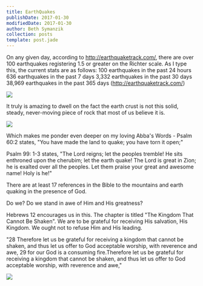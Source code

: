```yaml
---
title: EarthQuakes
publishDate: 2017-01-30
modifiedDate: 2017-01-30
author: Beth Symanzik
collection: posts
template: post.jade
---
```


On any given day, according to http://earthquaketrack.com/, there are over 100 earthquakes registering 1.5 or greater on the Richter scale.
As I type this, the current stats are as follows:
	100 earthquakes in the past 24 hours
	636 earthquakes in the past 7 days
	3,332 earthquakes in the past 30 days
	38,969 earthquakes in the past 365 days  (http://earthquaketrack.com/)
 
<p><img src='/images/source-4.jpg'></img></p>
   
It truly is amazing to dwell on the fact the earth crust is not this solid, steady, never-moving piece of rock that most of us believe it is.

<p><img src='/images/source-5.jpg'></img></p>

Which makes me ponder even deeper on my loving Abba's Words - 
Psalm 60:2 states, "You have made the land to quake; you have torn it open;"

Psalm 99: 1-3 states, "The Lord reigns; let the peoples tremble!
    He sits enthroned upon the cherubim; let the earth quake!
The Lord is great in Zion;
    he is exalted over all the peoples. Let them praise your great and awesome name!
    Holy is he!"

There are at least 17 references in the Bible to the mountains and earth quaking in the presence of God.

Do we?  Do we stand in awe of Him and His greatness?

Hebrews 12 encourages us in this.  The chapter is titled "The Kingdom That Cannot Be Shaken".  We are to be grateful for receiving His salvation, His Kingdom.  We ought not to refuse Him and His leading.

"28 Therefore let us be grateful for receiving a kingdom that cannot be shaken, and thus let us offer to God acceptable worship, with reverence and awe, 29 for our God is a consuming fire.Therefore let us be grateful for receiving a kingdom that cannot be shaken, and thus let us offer to God acceptable worship, with reverence and awe," 

<p><img src='/images/source-8.JPG'></img></p>